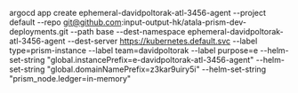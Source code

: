 argocd app create ephemeral-davidpoltorak-atl-3456-agent --project default --repo git@github.com:input-output-hk/atala-prism-dev-deployments.git --path base --dest-namespace ephemeral-davidpoltorak-atl-3456-agent --dest-server https://kubernetes.default.svc --label type=prism-instance --label team=davidpoltorak --label purpose=e --helm-set-string "global.instancePrefix=e-davidpoltorak-atl-3456-agent" --helm-set-string "global.domainNamePrefix=z3kar9uiry5i" --helm-set-string "prism_node.ledger=in-memory"